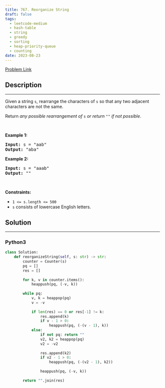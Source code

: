 ```yaml
---
title: 767. Reorganize String
draft: false
tags: 
  - leetcode-medium
  - hash-table
  - string
  - greedy
  - sorting
  - heap-priority-queue
  - counting
date: 2023-08-23
---
```


[Problem Link](https://leetcode.com/problems/reorganize-string/)

## Description

---
<p>Given a string <code>s</code>, rearrange the characters of <code>s</code> so that any two adjacent characters are not the same.</p>

<p>Return <em>any possible rearrangement of</em> <code>s</code> <em>or return</em> <code>&quot;&quot;</code> <em>if not possible</em>.</p>

<p>&nbsp;</p>
<p><strong class="example">Example 1:</strong></p>
<pre><strong>Input:</strong> s = "aab"
<strong>Output:</strong> "aba"
</pre><p><strong class="example">Example 2:</strong></p>
<pre><strong>Input:</strong> s = "aaab"
<strong>Output:</strong> ""
</pre>
<p>&nbsp;</p>
<p><strong>Constraints:</strong></p>

<ul>
	<li><code>1 &lt;= s.length &lt;= 500</code></li>
	<li><code>s</code> consists of lowercase English letters.</li>
</ul>


## Solution

---
### Python3
``` py title='reorganize-string'
class Solution:
    def reorganizeString(self, s: str) -> str:
        counter = Counter(s)
        pq = []
        res = []
        
        for k, v in counter.items():
            heappush(pq, (-v, k))
        
        while pq:
            v, k = heappop(pq)
            v = -v
            
            if len(res) == 0 or res[-1] != k:
                res.append(k)
                if v - 1 > 0:
                    heappush(pq, (-(v - 1), k))
            else:
                if not pq: return ""
                v2, k2 = heappop(pq)
                v2 = -v2
                
                res.append(k2)
                if v2 - 1 > 0:
                    heappush(pq, (-(v2 - 1), k2))
                
                heappush(pq, (-v, k))
        
        return "".join(res)
```

